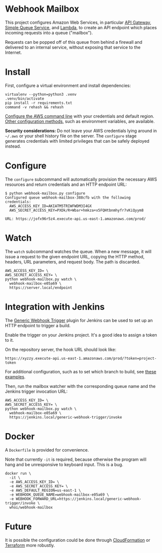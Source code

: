 # Webhook Mailbox

This project configures Amazon Web Services, in particular [API Gateway][gateway], [Simple Queue Service][sqs], and [Lambda][lambda], to create an API endpoint which places incoming requests into a queue ("mailbox").

[gateway]: https://aws.amazon.com/api-gateway/
[lambda]: https://aws.amazon.com/lambda/
[sqs]: https://aws.amazon.com/sqs/

Requests can be popped off of this queue from behind a firewall and delivered to an internal service, without exposing that service to the Internet.


# Install

First, configure a virtual environment and install dependencies:

    virtualenv --python=python3 .venv
    .venv/bin/activate
    pip install -r requirements.txt
    command -v rehash && rehash

[Configure the AWS command line][aws-config] with your credentials and default region. [Other configuration methods][boto3-config], such as environment variables, are available.

[aws-config]: https://docs.aws.amazon.com/cli/latest/userguide/cli-chap-configure.html#cli-quick-configuration
[boto3-config]: https://boto3.amazonaws.com/v1/documentation/api/1.9.42/guide/configuration.html

**Security considerations:** Do not leave your AWS credentials lying around in `~/.aws` or your shell history file on the server. The `configure` stage generates credentials with limited privileges that can be safely deployed instead.


# Configure

The `configure` subcommand will automatically provision the necessary AWS resources and return credentials and an HTTP endpoint URL: 

    $ python webhook-mailbox.py configure
    Configured queue webhook-mailbox-388cfb with the following credentials:
      AWS_ACCESS_KEY_ID=AKIATM5TRIWFWDM3I4GX
      AWS_SECRET_ACCESS_KEY=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

    URL: https://jofx96r5z4.execute-api.us-east-1.amazonaws.com/prod/


# Watch

The `watch` subcommand watches the queue. When a new message, it will issue a request to the given endpoint URL, copying the HTTP method, headers, URL parameters, and request body. The path is discarded.

    AWS_ACCESS_KEY_ID= \
    AWS_SECRET_ACCESS_KEY= \
    python webhook-mailbox.py watch \
      webhook-mailbox-e05a69 \
      https://server.local/endpoint


# Integration with Jenkins

The [Generic Webhook Trigger][gwt] plugin for Jenkins can be used to set up an HTTP endpoint to trigger a build.

[gwt]: https://plugins.jenkins.io/generic-webhook-trigger
[gwt-examples]: https://github.com/jenkinsci/generic-webhook-trigger-plugin/tree/master/src/test/resources/org/jenkinsci/plugins/gwt/bdd

Enable the trigger on your Jenkins project. It's a good idea to assign a token to it.

On the repository server, the hook URL should look like:

    https://xyzzy.execute-api.us-east-1.amazonaws.com/prod/?token=project-token

For additional configuration, such as to set which branch to build, see [these examples][gwt-examples].

Then, run the mailbox watcher with the corresponding queue name and the Jenkins trigger invocation URL:

    AWS_ACCESS_KEY_ID= \
    AWS_SECRET_ACCESS_KEY= \
    python webhook-mailbox.py watch \
      webhook-mailbox-e05a69 \
      https://jenkins.local/generic-webhook-trigger/invoke


# Docker

A `Dockerfile` is provided for convenience.

Note that currently `-it` is required, because otherwise the program will hang and be unresponsive to keyboard input. This is a bug.

    docker run \
      -it \
      -e AWS_ACCESS_KEY_ID= \
      -e AWS_SECRET_ACCESS_KEY= \
      -e AWS_DEFAULT_REGION=us-east-1 \
      -e WEBHOOK_QUEUE_NAME=webhook-mailbox-e05a69 \
      -e WEBHOOK_FORWARD_URL=https://jenkins.local/generic-webhook-trigger/invoke \
      whoi/webhook-mailbox


# Future

It is possible the configuration could be done through [CloudFormation][] or [Terraform][] more robustly.

[CloudFormation]: https://aws.amazon.com/cloudformation/
[Terraform]: https://www.terraform.io/
